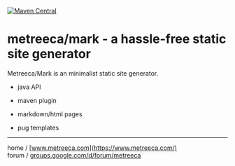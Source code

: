 
[![Maven Central](https://img.shields.io/maven-central/v/com.metreeca/metreeca-mark.svg)](https://search.maven.org/artifact/com.metreeca/metreeca-mark/)

# metreeca/mark - a hassle-free static site generator

Metreeca/Mark is an minimalist static site generator.

- java API
- maven plugin

- markdown/html pages
- pug templates

---

home / [www.metreeca.com](https://www.metreeca.com/)  
forum / [groups.google.com/d/forum/metreeca](https://groups.google.com/d/forum/metreeca)
